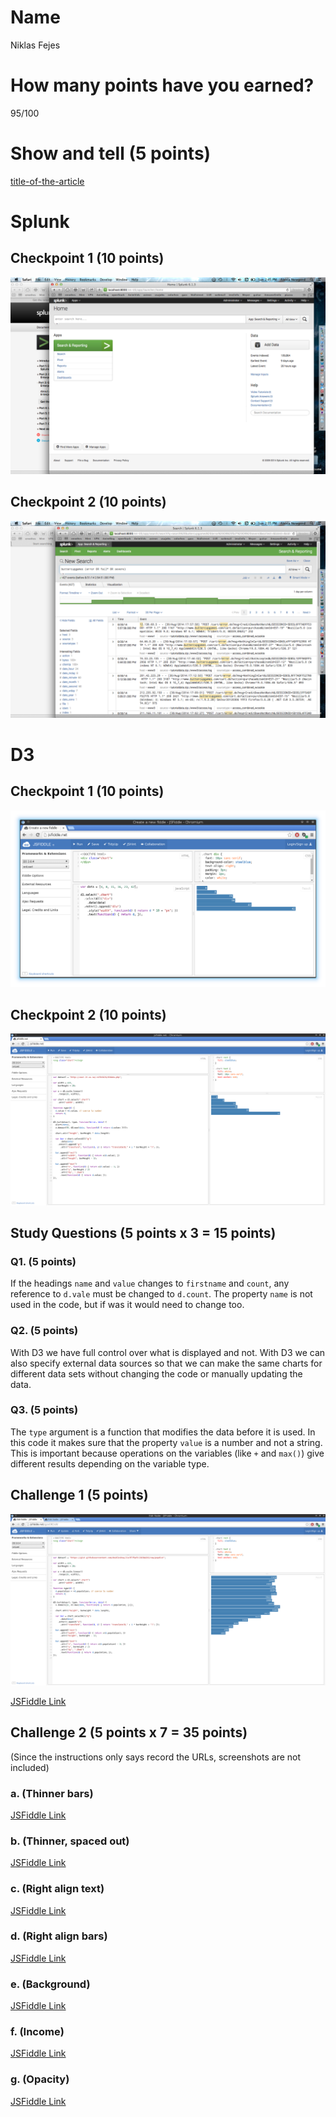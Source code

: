 # Name

Niklas Fejes

# How many points have you earned?

95/100

# Show and tell (5 points)

[title-of-the-article](http://link-to-an-interesting-news-article-about-big-data)

# Splunk

## Checkpoint 1 (10 points)

![image](checkpoint1.png?raw=true)

## Checkpoint 2 (10 points)

![image](checkpoint2.png?raw=true)

# D3

## Checkpoint 1 (10 points)

![image](d3checkpoint1.png?raw=true)

## Checkpoint 2 (10 points)

![image](d3checkpoint2.png?raw=true)

## Study Questions (5 points x 3 = 15 points)

### Q1. (5 points)

If the headings `name` and `value` changes to `firstname` and `count`, any reference to `d.vale` must be changed to `d.count`. The property `name` is not used in the code, but if was it would need to change too. 

### Q2. (5 points)

With D3 we have full control over what is displayed and not. With D3 we can also specify external data sources so that we can make the same charts for different data sets without changing the code or manually updating the data.

### Q3. (5 points)

The `type` argument is a function that modifies the data before it is used. In this code it makes sure that the property `value` is a number and not a string.
This is important because operations on the variables (like `+` and `max()`) give different results depending on the variable type.


## Challenge 1 (5 points)

![image](challenge1.png?raw=true)

[JSFiddle Link](http://jsfiddle.net/jpn3tzms/0/)

## Challenge 2 (5 points x 7 = 35 points)

(Since the instructions only says record the URLs, screenshots are not included)

### a. (Thinner bars)
[JSFiddle Link](http://jsfiddle.net/jpn3tzms/1/)

### b. (Thinner, spaced out)
[JSFiddle Link](http://jsfiddle.net/jpn3tzms/2/)

### c. (Right align text)
[JSFiddle Link](http://jsfiddle.net/jpn3tzms/3/)

### d. (Right align bars)
[JSFiddle Link](http://jsfiddle.net/jpn3tzms/4/)

### e. (Background)
[JSFiddle Link](http://jsfiddle.net/jpn3tzms/5/)

### f. (Income)
[JSFiddle Link](http://jsfiddle.net/jpn3tzms/6/)

### g. (Opacity)
[JSFiddle Link](http://jsfiddle.net/jpn3tzms/7/)
